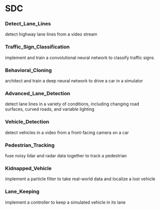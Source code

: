 # SDC

### Detect_Lane_Lines
detect highway lane lines from a video stream

### Traffic_Sign_Classification
implement and train a convolutional neural network to classify traffic signs

### Behavioral_Cloning
architect and train a deep neural network to drive a car in a simulator

### Advanced_Lane_Detection
detect lane lines in a variety of conditions, including changing road surfaces, curved roads, and variable lighting

### Vehicle_Detection
detect vehicles in a video from a front-facing camera on a car

### Pedestrian_Tracking
fuse noisy lidar and radar data together to track a pedestrian

### Kidnapped_Vehicle
implement a particle filter to take real-world data and localize a lost vehicle

### Lane_Keeping
implement a controller to keep a simulated vehicle in its lane